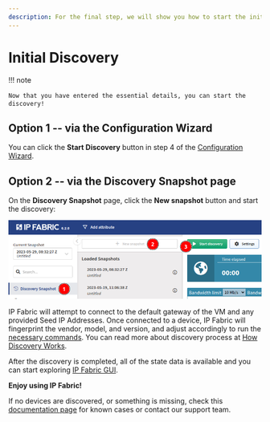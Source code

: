 ```yaml
---
description: For the final step, we will show you how to start the initial discovery through a couple of steps.
---
```


# Initial Discovery

!!! note

    Now that you have entered the essential details, you can start the discovery!

## Option 1 -- via the Configuration Wizard

You can click the **Start Discovery** button in step 4 of the [Configuration Wizard](04-configuration_wizard.md).

## Option 2 -- via the Discovery Snapshot page

On the **Discovery Snapshot** page, click the **New snapshot** button and
start the discovery:

![Start discovery](start_discovery.png)

IP Fabric will attempt to connect to the default gateway of the VM and any
provided Seed IP Addresses. Once connected to a device, IP Fabric will
fingerprint the vendor, model, and version, and adjust accordingly to run
the [necessary commands](https://matrix.ipfabric.io). You can read more about
discovery process
at [How Discovery Works](../Overview/How_Discovery_Works/CLI_discovery.md).

After the discovery is completed, all of the state data is available and you can
start exploring [IP Fabric GUI](../../IP_Fabric_GUI/discovery_snapshot.md).

**Enjoy using IP Fabric!**

If no devices are discovered, or something is missing, check
this [documentation page](../Overview/How_Discovery_Works/common_problems/no-devices-discovered.md)
for known cases or contact our support team.
